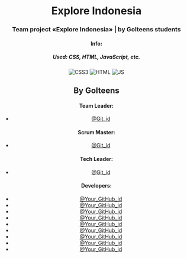 <div align="center">

# Explore Indonesia

### Team project «Explore Indonesia» | by GoIteens students

#### Info:
##### Used: CSS, HTML, JavaScript, etc.

![CSS3](https://img.shields.io/badge/CSS3-1572B6?style=for-the-badge&logo=css3&logoColor=white)
![HTML](https://img.shields.io/badge/HTML5-E34F26?style=for-the-badge&logo=html5&logoColor=white)
![JS](https://img.shields.io/badge/JavaScript-323330?style=for-the-badge&logo=javascript&logoColor=F7DF1E)

## By GoIteens

#### Team Leader:
- [@Git_id](Your_profile_link)

#### Scrum Master:
- [@Git_id](Your_profile_link)

#### Tech Leader:
- [@Git_id](Your_profile_link)

#### Developers:
- [@Your_GitHub_id](Your_profile_link)
- [@Your_GitHub_id](Your_profile_link)
- [@Your_GitHub_id](Your_profile_link)
- [@Your_GitHub_id](Your_profile_link)
- [@Your_GitHub_id](Your_profile_link)
- [@Your_GitHub_id](Your_profile_link)
- [@Your_GitHub_id](Your_profile_link)
- [@Your_GitHub_id](Your_profile_link)
- [@Your_GitHub_id](Your_profile_link)

</div>

